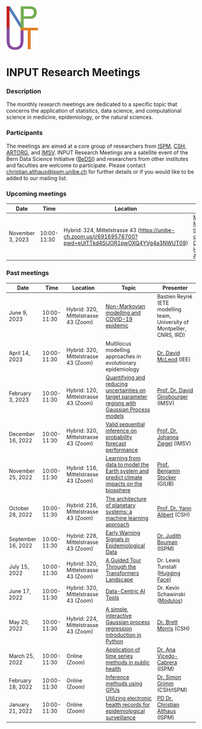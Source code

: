 ![](logo.png)

# INPUT Research Meetings

### Description

The monthly research meetings are dedicated to a specific topic that concerns the application of statistics, data science, and computational science in medicine, epidemiology, or the natural sciences.

### Participants

The meetings are aimed at a core group of researchers from [ISPM](https://www.ispm.unibe.ch), [CSH](https://www.csh.unibe.ch), [ARTORG](https://www.artorg.unibe.ch), and [IMSV](https://www.imsv.unibe.ch). INPUT Research Meetings are a satellite event of the Bern Data Science Initiative ([BeDSI](https://www.bedsi.unibe.ch)) and researchers from other institutes and faculties are welcome to participate. Please contact christian.althaus@ispm.unibe.ch for further details or if you would like to be added to our mailing list.

### Upcoming meetings

Date          | Time          |  Location     |  Topic                                                            |  Presenter
------------- | ------------- | ------------- | ----------------------------------------------------------------- | -------------
November 3, 2023      |  10:00-11:30  |  Hybrid: 324, Mittelstrasse 43 (https://unibe-ch.zoom.us/j/69169576700?pwd=eUlTTkd4SlJOR1pwOXQ4YVg4a3NWUT09) |  [Mathematical Modeling of the Spread of  Infectious Diseases in Humans and Animals]()  |  [Prof. Angel Manuel Ramos del Olmo](http://www.mat.ucm.es/~aramosol/) (Universidad Complutense de Madrid) | 

### Past meetings

Date          | Time          |  Location     |  Topic                                                            |  Presenter
------------- | ------------- | ------------- | ----------------------------------------------------------------- | -------------
June 9, 2023      |  10:00-11:30  |  Hybrid: 320, Mittelstrasse 43 (Zoom)        |  [Non-Markovian modelling and COVID-19 epidemic]()  |  Bastien Reyné (ETE modelling team, University of Montpellier, CNRS, IRD) | 
April 14, 2023      |  10:00-11:30  |  Hybrid: 320, Mittelstrasse 43 (Zoom)        | Multilocus modelling approaches in evolutionary epidemiology  |  [Dr. David McLeod](https://www.thee.iee.unibe.ch/about_us/team/staff/dr_mcleod_david/index_eng.html) (IEE)
February 3, 2023      |  10:00-11:30  |  Hybrid: 120, Mittelstrasse 43 (Zoom)        |  [Quantifying and reducing uncertainties on target parameter regions with Gaussian Process models](slides/20230203_Ginsbourger_GaussianProcessModels.pdf)  |  [Prof. Dr. David Ginsbourger](https://www.imsv.unibe.ch/about_us/staff/prof_dr_ginsbourger_david/index_eng.html) (IMSV)
December 16, 2022      |  10:00-11:30  |  Hybrid: 320, Mittelstrasse 43 (Zoom)        |  [Valid sequential inference on probability forecast performance](slides/20221216_Ziegel_Sequential_Inference.pdf)  |  [Prof. Dr. Johanna Ziegel](https://www.imsv.unibe.ch/about_us/staff/prof_dr_ziegel_johanna/index_eng.html) (IMSV)
November 25, 2022      |  10:00-11:30  |  Hybrid: 116, Mittelstrasse 43 (Zoom)  |  [Learning from data to model the Earth system and predict climate impacts on the biosphere](slides/20221125_Stocker_ModelEarthSystems.pdf)  |  [Prof. Benjamin Stocker](https://www.geography.unibe.ch/about_us/personen/prof_dr_stocker_benjamin/index_eng.html) (GIUB)
October 28, 2022      |  10:00-11:30  |  Hybrid: 216, Mittelstrasse 43 (Zoom)        |  [The architecture of planetary systems: a machine learning approach](slides/20221028_Alibert_Planetary_Systems.pdf)  |  [Prof. Dr. Yann Alibert](https://www.csh.unibe.ch/about_us/people/professors/prof_dr_alibert_yann/index_eng.html) (CSH)
September 16, 2022      |  10:00-11:30  |  Hybrid: 228, Mittelstrasse 43 (Zoom)        |  [Early Warning Signals in Epidemiological Data](slides/20220916_Bouman_Early_Warning_Signals.pdf)  |  [Dr. Judith Bouman](https://www.ispm.unibe.ch/about_us/staff/bouman_judith/index_eng.html) (ISPM)
July 15, 2022      |  10:00-11:30  |  Hybrid: 320, Mittelstrasse 43 (Zoom)        |  [A Guided Tour Through the Transformers Landscape](slides/20220715_Tunstall_Transformers_Tour.pdf)  |  Dr. Lewis Tunstall ([Hugging Face](https://huggingface.co))
June 17, 2022      |  10:00-11:30  |  Hybrid: 320, Mittelstrasse 43 (Zoom)        |  [Data-Centric AI Tools](https://youtu.be/WFAUgeDa68Y)  |  Dr. Kevin Schawinski ([Modulos](https://www.modulos.ai))
May 20, 2022      |  10:00-11:30  |  Hybrid: 224, Mittelstrasse 43 (Zoom)  |  [A simple, interactive Gaussian process regression introduction in Python](https://github.com/bmorris3/gp_interact)  |  [Dr. Brett Morris](https://www.csh.unibe.ch/about_us/people/postdocs/dr_morris_brett/index_eng.html) (CSH)
March 25, 2022     |  10:00-11:30  |  Online (Zoom) |  [Application of time series methods in public health](slides/20220325_VicedoCabrera_Time_Series.pdf)  |  [Dr. Ana Vicedo-Cabrera](https://www.ispm.unibe.ch/about_us/staff/vicedo_cabrera_ana_maria/index_eng.html) (ISPM)
February 18, 2022  |  10:00-11:30  |  Online (Zoom) |  [Inference methods using GPUs](slides/20220218_Grimm_Inference_Methods.pdf)  |  [Dr. Simon Grimm](https://www.csh.unibe.ch/about_us/people/staff/dr_grimm_simon/index_eng.html) (CSH/ISPM)
January 21, 2022   |  10:00-11:30  |  Online (Zoom) |  [Utilizing electronic health records for epidemiological surveillance](slides/20220120_Althaus_Electronic_Health_Records.pdf)  |  [PD Dr. Christian Althaus](https://www.ispm.unibe.ch/about_us/staff/althaus_christian/index_eng.html) (ISPM)
